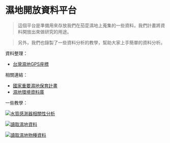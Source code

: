 # 濕地開放資料平台

> 這個平台是準備用來存放我們在茄萣濕地上蒐集的一些資料，我們計畫將資料開放出來做研究的用途。

> 另外，我們也錄製了一些資料分析的教學，幫助大家上手簡單的資料分析。

資料整理：

* [台灣濕地GPS座標](wetlands.csv)

相關連結：

* [國家重要濕地保育計畫](https://wetland-tw.tcd.gov.tw/tw/index.php)
* [濕地環境資料庫](https://wetland-db.tcd.gov.tw/)

一些教學：

[![水質感測器相關性分析](http://img.youtube.com/vi/MwXoQpuR7X0/0.jpg)](https://www.youtube.com/watch?v=MwXoQpuR7X0 "水質感測器相關性分析")

[![讀取濕地資料](http://img.youtube.com/vi/PnDzBsHBbLc/0.jpg)](https://www.youtube.com/watch?v=PnDzBsHBbLc "讀取濕地資料")

[![讀取濕地物種資料](http://img.youtube.com/vi/8z7yM4ErRJQ/0.jpg)](https://youtu.be/8z7yM4ErRJQ  "讀取濕地物種資料")
